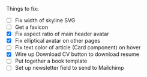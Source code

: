 Things to fix:

- [ ] Fix width of skyline SVG
- [ ] Get a favicon
- [x] Fix aspect ratio of main header avatar
- [x] Fix elliptical avatar on other pages
- [ ] Fix text color of article (Card component) on hover
- [x] Wire up Download CV button to download resume
- [ ] Put together a book template
- [ ] Set up newsletter field to send to Mailchimp
